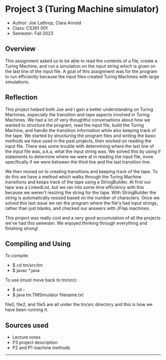 # Project 3 (Turing Machine simulator)

* Author: Joe Lathrop, Clara Arnold
* Class: CS361 001
* Semester: Fall 2023

## Overview
This assignment asked us to be able to read the contents of a file, create a Turing Machine, and run
a simulation on the input string which is given on the last line of the input file. A goal of this
assignment was for the program to run efficiently because the input files created Turing Machines with
large simulations.

## Reflection
This project helped both Joe and I gain a better understanding on Turing Machines, especially the transition
and tape aspects involved in Turing Machines. We had a lot of very thoughtful conversations about how we wanted
to structure the program, read the input file, build the Turing Machine, and handle the transition information 
while also keeping track of the tape. We started by structuring the program files and writing the basic methods we
have used in the past projects, then worked on reading the input file. There was some trouble with determining 
where the last line of the input file was, a.k.a, what the input string was. We solved this by using if statements
to determine where we were at in reading the input file, more specifically if we were between the third line and the
last transition line. 

We then moved on to creating transitions and keeping track of the tape. To do this we have a method which walks 
through the Turing Machine transitions and keeps track of the tape using a StringBuilder. At first our tape was a 
LinkedList, but we ran into some time efficiency with this because we weren't resizing the string for the tape. With
StringBuilder the string is automatically resized based on the number of characters. Once we solved this last issue 
we ran the program where the file's had input strings, rather than just blanks, and checked our answers with JFlap 
machines. 

This project was really cool and a very good accumulation of all the projects we've had this semester. We enjoyed
thinking through everything and finishing strong!

## Compiling and Using
To compile:
- $ cd tm/src/tm
- $ javac *.java

To use (must move back to tm/src):
- $ cd -
- $ java tm.TMSimulator filename.txt

file0, file2, and file5 are all under the tm/src directory and this is how we have been running it.

## Sources used

- Lecture notes
- P3 project description
- P2 and P1 machine methods

----------

